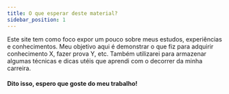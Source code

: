 ```yaml
---
title: O que esperar deste material?
sidebar_position: 1
---
```


Este site tem como foco expor um pouco sobre meus estudos, experiências e conhecimentos.
Meu objetivo aqui é demonstrar o que fiz para adquirir conhecimento X, fazer prova Y, etc.
Também utilizarei para armazenar algumas técnicas e dicas utéis que aprendi com o decorrer da minha carreira.


#### Dito isso, espero que goste do meu trabalho!